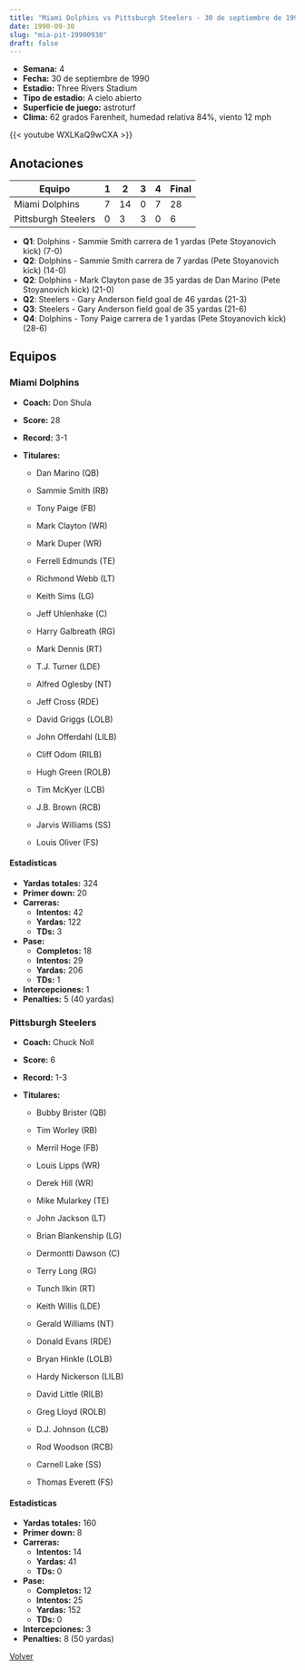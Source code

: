 ```yaml
---
title: "Miami Dolphins vs Pittsburgh Steelers - 30 de septiembre de 1990"
date: 1990-09-30
slug: "mia-pit-19900930"
draft: false
---
```


- **Semana:** 4
- **Fecha:** 30 de septiembre de 1990
- **Estadio:** Three Rivers Stadium
- **Tipo de estadio:** A cielo abierto
- **Superficie de juego:** astroturf
- **Clima:** 62 grados Farenheit, humedad relativa 84%, viento 12 mph


{{< youtube WXLKaQ9wCXA >}}


## Anotaciones
| Equipo | 1 | 2 | 3 | 4 | Final |
|--------|---|---|---|---|-------|
| Miami Dolphins  | 7 | 14 | 0 | 7  | 28 |
| Pittsburgh Steelers  | 0 | 3 | 3 | 0  | 6 |
- **Q1**: Dolphins - Sammie Smith carrera de 1 yardas (Pete Stoyanovich kick) (7-0)
- **Q2**: Dolphins - Sammie Smith carrera de 7 yardas (Pete Stoyanovich kick) (14-0)
- **Q2**: Dolphins - Mark Clayton pase de 35 yardas de Dan Marino (Pete Stoyanovich kick) (21-0)
- **Q2**: Steelers - Gary Anderson field goal de 46 yardas (21-3)
- **Q3**: Steelers - Gary Anderson field goal de 35 yardas (21-6)
- **Q4**: Dolphins - Tony Paige carrera de 1 yardas (Pete Stoyanovich kick) (28-6)


## Equipos


### Miami Dolphins
* **Coach:** Don Shula
* **Score:** 28
* **Record:** 3-1
* **Titulares:** 

  * Dan Marino (QB) 

  * Sammie Smith (RB) 

  * Tony Paige (FB) 

  * Mark Clayton (WR) 

  * Mark Duper (WR) 

  * Ferrell Edmunds (TE) 

  * Richmond Webb (LT) 

  * Keith Sims (LG) 

  * Jeff Uhlenhake (C) 

  * Harry Galbreath (RG) 

  * Mark Dennis (RT) 

  * T.J. Turner (LDE) 

  * Alfred Oglesby (NT) 

  * Jeff Cross (RDE) 

  * David Griggs (LOLB) 

  * John Offerdahl (LILB) 

  * Cliff Odom (RILB) 

  * Hugh Green (ROLB) 

  * Tim McKyer (LCB) 

  * J.B. Brown (RCB) 

  * Jarvis Williams (SS) 

  * Louis Oliver (FS) 

#### Estadísticas
* **Yardas totales:** 324
* **Primer down:** 20
* **Carreras:**
  * **Intentos:** 42
  * **Yardas:** 122
  * **TDs:** 3
* **Pase:**
  * **Completos:** 18
  * **Intentos:** 29
  * **Yardas:** 206
  * **TDs:** 1
* **Intercepciones:** 1
* **Penalties:** 5 (40 yardas)

### Pittsburgh Steelers
* **Coach:** Chuck Noll
* **Score:** 6
* **Record:** 1-3
* **Titulares:** 

  * Bubby Brister (QB) 

  * Tim Worley (RB) 

  * Merril Hoge (FB) 

  * Louis Lipps (WR) 

  * Derek Hill (WR) 

  * Mike Mularkey (TE) 

  * John Jackson (LT) 

  * Brian Blankenship (LG) 

  * Dermontti Dawson (C) 

  * Terry Long (RG) 

  * Tunch Ilkin (RT) 

  * Keith Willis (LDE) 

  * Gerald Williams (NT) 

  * Donald Evans (RDE) 

  * Bryan Hinkle (LOLB) 

  * Hardy Nickerson (LILB) 

  * David Little (RILB) 

  * Greg Lloyd (ROLB) 

  * D.J. Johnson (LCB) 

  * Rod Woodson (RCB) 

  * Carnell Lake (SS) 

  * Thomas Everett (FS) 

#### Estadísticas
* **Yardas totales:** 160
* **Primer down:** 8
* **Carreras:**
  * **Intentos:** 14
  * **Yardas:** 41
  * **TDs:** 0
* **Pase:**
  * **Completos:** 12
  * **Intentos:** 25
  * **Yardas:** 152
  * **TDs:** 0
* **Intercepciones:** 3
* **Penalties:** 8 (50 yardas)


[Volver](/historia/1990)
